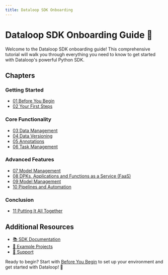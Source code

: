 ```yaml
---
title: Dataloop SDK Onboarding
---
```


# Dataloop SDK Onboarding Guide 🚀

Welcome to the Dataloop SDK onboarding guide! This comprehensive tutorial will walk you through everything you need to know to get started with Dataloop's powerful Python SDK.

## Chapters

### Getting Started
- [01 Before You Begin](01_before_you_begin.md)
- [02 Your First Steps](02_first_steps.md)

### Core Functionality
- [03 Data Management](03_data_management.md)
- [04 Data Versioning](04_data_versioning.md)
- [05 Annotations](05_annotations.md)
- [06 Task Management](06_task_management.md)

### Advanced Features
- [07 Model Management](07_metadata_and_filtering.md)
- [08 DPKs, Applications and Functions as a Service (FaaS)](08_apps_and_faas.md)
- [09 Model Management](09_model_management.md)
- [10 Pipelines and Automation](10_pipelines_and_automation.md)

### Conclusion
- [11 Putting It All Together](11_putting_it_all_together.md)

## Additional Resources

- [📚 SDK Documentation](https://sdk-docs.dataloop.ai/en/latest/)
- [🌟 Example Projects](https://github.com/dataloop-ai-apps)
- [📧 Support](mailto:support@dataloop.ai)

Ready to begin? Start with [Before You Begin](01_before_you_begin.md) to set up your environment and get started with Dataloop! 🚀

